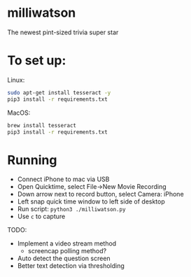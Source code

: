 # milliwatson
The newest pint-sized trivia super star

# To set up:
Linux:
```bash
sudo apt-get install tesseract -y
pip3 install -r requirements.txt
```

MacOS:
```bash
brew install tesseract
pip3 install -r requirements.txt
```

# Running
* Connect iPhone to mac via USB
* Open Quicktime, select File->New Movie Recording
* Down arrow next to record button, select Camera: iPhone
* Left snap quick time window to left side of desktop
* Run script: ```python3 ./milliwatson.py```
* Use ```c``` to capture

TODO:
  * Implement a video stream method
    * screencap polling method?
  * Auto detect the question screen
  * Better text detection via thresholding

